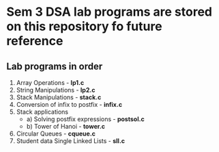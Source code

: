 # Sem 3 DSA lab programs are stored on this repository fo future reference

## Lab programs in order
1. Array Operations - **lp1.c**
2. String Manipulations - **lp2.c**
3. Stack Manipulations - **stack.c**
4. Conversion of infix to postfix - **infix.c**
5. Stack applications
     * a) Solving postfix expressions - **postsol.c**
     * b) Tower of Hanoi - **tower.c**
6. Circular Queues - **cqueue.c**
7. Student data Single Linked Lists - **sll.c**
